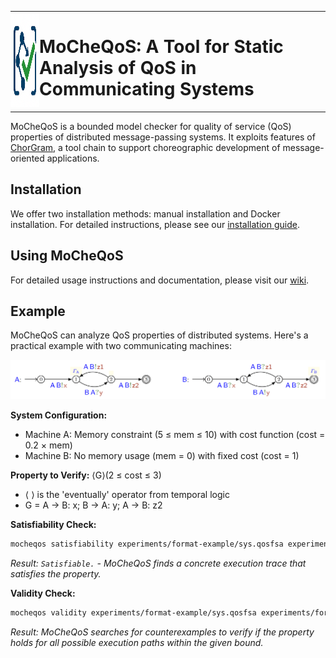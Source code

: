 <table style="border: none; border-collapse: collapse;">
<tr>
<td valign="middle" style="border: none; padding: 0;"><img src="wiki/logo.png" alt="MoCheQoS Logo" width="150" height="150"></td>
<td valign="middle" style="border: none; padding: 0;"><h1>MoCheQoS: A Tool for Static Analysis of QoS in Communicating Systems</h1></td>
</tr>
</table>

MoCheQoS is a bounded model checker for quality of service (QoS) properties of distributed message-passing systems. It exploits features of [ChorGram](https://bitbucket.org/eMgssi/stable_chorgram/wiki), a tool chain to support choreographic development of message-oriented applications.

## Installation

We offer two installation methods: manual installation and Docker installation. For detailed instructions, please see our [installation guide](wiki/installation.md).

## Using MoCheQoS

For detailed usage instructions and documentation, please visit our [wiki](wiki/home.md).

## Example

MoCheQoS can analyze QoS properties of distributed systems. Here's a practical example with two communicating machines:

![Two-party example](wiki/format-example-sys.png)

**System Configuration:**
- Machine A: Memory constraint (5 ≤ mem ≤ 10) with cost function (cost = 0.2 × mem)
- Machine B: No memory usage (mem = 0) with fixed cost (cost = 1)

**Property to Verify:** ⟨G⟩(2 ≤ cost ≤ 3)
- ⟨ ⟩ is the 'eventually' operator from temporal logic
- G = A → B: x; B → A: y; A → B: z2

**Satisfiability Check:**
```bash
mocheqos satisfiability experiments/format-example/sys.qosfsa experiments/format-example/Phi.ql 6
```
*Result: `Satisfiable.` - MoCheQoS finds a concrete execution trace that satisfies the property.*

**Validity Check:**
```bash
mocheqos validity experiments/format-example/sys.qosfsa experiments/format-example/Phi.ql 6
```
*Result: MoCheQoS searches for counterexamples to verify if the property holds for all possible execution paths within the given bound.*